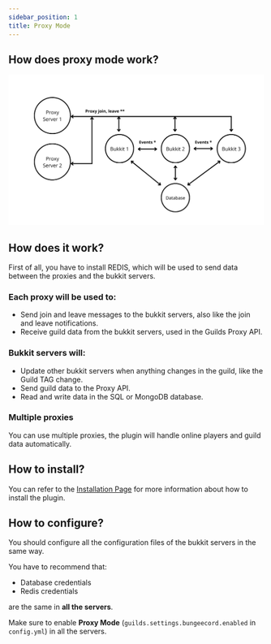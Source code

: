 ```yaml
---
sidebar_position: 1
title: Proxy Mode
---
```


## How does proxy mode work?

![Proxy mode working](../assets/scheme.png)

## How does it work?

First of all, you have to install REDIS, which will be used to send data between the proxies and the bukkit servers. 

### Each proxy will be used to:
- Send join and leave messages to the bukkit servers, also like the join and leave notifications.
- Receive guild data from the bukkit servers, used in the Guilds Proxy API.

### Bukkit servers will:
- Update other bukkit servers when anything changes in the guild, like the Guild TAG change.
- Send guild data to the Proxy API.
- Read and write data in the SQL or MongoDB database.

### Multiple proxies
You can use multiple proxies, the plugin will handle online players and guild data automatically. 


## How to install?

You can refer to the [Installation Page](/guilds/installation/requirements) for more information about how to install the plugin.

## How to configure?

You should configure all the configuration files of the bukkit servers in the same way.

You have to recommend that:

- Database credentials
- Redis credentials

are the same in **all the servers**.

Make sure to enable **Proxy Mode** (`guilds.settings.bungeecord.enabled` in `config.yml`) in all the servers.